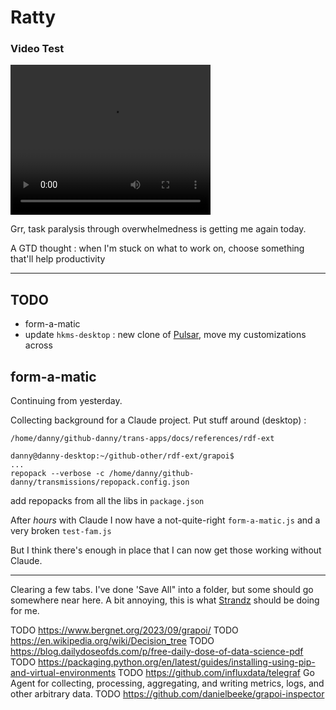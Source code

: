 # Ratty

### Video Test

<video width="320" height="240" controls>
  <source src="media/videos/2024-09/2024-09-11_ratty.mp4" type="video/mp4">
Your browser does not support this video.
</video>

Grr, task paralysis through overwhelmedness is getting me again today.

A GTD thought : when I'm stuck on what to work on, choose something that'll help productivity

---

## TODO

- form-a-matic
- update `hkms-desktop` : new clone of [Pulsar](https://github.com/pulsar-edit/pulsar), move my customizations across

## form-a-matic

Continuing from yesterday.

Collecting background for a Claude project. Put stuff around (desktop) :

```
/home/danny/github-danny/trans-apps/docs/references/rdf-ext
```

```
danny@danny-desktop:~/github-other/rdf-ext/grapoi$
...
repopack --verbose -c /home/danny/github-danny/transmissions/repopack.config.json
```

add repopacks from all the libs in `package.json`

After _hours_ with Claude I now have a not-quite-right `form-a-matic.js` and a very broken `test-fam.js`

But I think there's enough in place that I can now get those working without Claude.

---

Clearing a few tabs. I've done 'Save All" into a folder, but some should go somewhere near here. A bit annoying, this is what [Strandz](https://strandz.it) should be doing for me.

TODO https://www.bergnet.org/2023/09/grapoi/
TODO https://en.wikipedia.org/wiki/Decision_tree
TODO https://blog.dailydoseofds.com/p/free-daily-dose-of-data-science-pdf
TODO https://packaging.python.org/en/latest/guides/installing-using-pip-and-virtual-environments
TODO https://github.com/influxdata/telegraf Go Agent for collecting, processing, aggregating, and writing metrics, logs, and other arbitrary data.
TODO https://github.com/danielbeeke/grapoi-inspector
